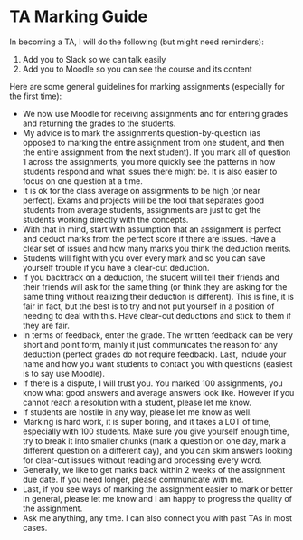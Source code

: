 # TA Marking Guide

In becoming a TA, I will do the following (but might need reminders):

1) Add you to Slack so we can talk easily
2) Add you to Moodle so you can see the course and its content



Here are some general guidelines for marking assignments (especially for the first time):

* We now use Moodle for receiving assignments and for entering grades and returning the grades to the students.
* My advice is to mark the assignments question-by-question (as opposed to marking the entire assignment from one student, and then the entire assignment from the next student). If you mark all of question 1 across the assignments, you more quickly see the patterns in how students respond and what issues there might be. It is also easier to focus on one question at a time. 
* It is ok for the class average on assignments to be high (or near perfect). Exams and projects will be the tool that separates good students from average students, assignments are just to get the students working directly with the concepts. 
* With that in mind, start with assumption that an assignment is perfect and deduct marks from the perfect score if there are issues. Have a clear set of issues and how many marks you think the deduction merits.
* Students will fight with you over every mark and so you can save yourself trouble if you have a clear-cut deduction.
* If you backtrack on a deduction, the student will tell their friends and their friends will ask for the same thing (or think they are asking for the same thing without realizing their deduction is different). This is fine, it is fair in fact, but the best is to try and not put yourself in a position of needing to deal with this. Have clear-cut deductions and stick to them if they are fair.
* In terms of feedback, enter the grade. The written feedback can be very short and point form, mainly it just communicates the reason for any deduction (perfect grades do not require feedback). Last, include your name and how you want students to contact you with questions (easiest is to say use Moodle).
* If there is a dispute, I will trust you. You marked 100 assignments, you know what good answers and average answers look like. However if you cannot reach a resolution with a student, please let me know.
* If students are hostile in any way, please let me know as well.
* Marking is hard work, it is super boring, and it takes a LOT of time, especially with 100 students. Make sure you give yourself enough time, try to break it into smaller chunks (mark a question on one day, mark a different question on a different day), and you can skim answers looking for clear-cut issues without reading and processing every word.
* Generally, we like to get marks back within 2 weeks of the assignment due date. If you need longer, please communicate with me.
* Last, if you see ways of marking the assignment easier to mark or better in general, please let me know and I am happy to progress the quality of the assignment. 
* Ask me anything, any time. I can also connect you with past TAs in most cases. 









































